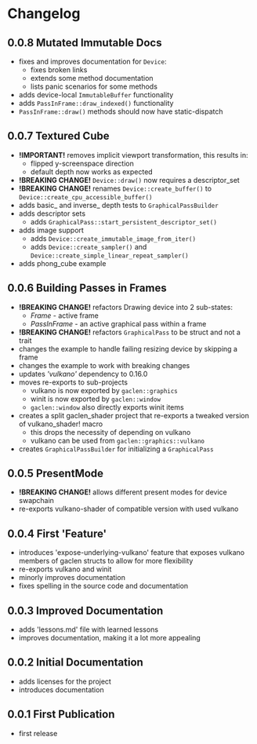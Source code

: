 # Changelog

## 0.0.8 Mutated Immutable Docs

- fixes and improves documentation for `Device`:
  - fixes broken links
  - extends some method documentation
  - lists panic scenarios for some methods
- adds device-local `ImmutableBuffer` functionality
- adds `PassInFrame::draw_indexed()` functionality
- `PassInFrame::draw()` methods should now have static-dispatch

## 0.0.7 Textured Cube

- **!IMPORTANT!** removes implicit viewport transformation, this results in:
  - flipped y-screenspace direction
  - default depth now works as expected
- **!BREAKING CHANGE!** `Device::draw()` now requires a descriptor_set
- **!BREAKING CHANGE!** renames `Device::create_buffer()` to `Device::create_cpu_accessible_buffer()`
- adds basic_ and inverse_ depth tests to `GraphicalPassBuilder`
- adds descriptor sets
  - adds `GraphicalPass::start_persistent_descriptor_set()`
- adds image support
  - adds `Device::create_immutable_image_from_iter()`
  - adds `Device::create_sampler()` and `Device::create_simple_linear_repeat_sampler()`
- adds phong_cube example

## 0.0.6 Building Passes in Frames

- **!BREAKING CHANGE!** refactors Drawing device into 2 sub-states:
  - *Frame* - active frame
  - *PassInFrame* - an active graphical pass within a frame
- **!BREAKING CHANGE!** refactors `GraphicalPass` to be struct and not a trait
- changes the example to handle failing resizing device by skipping a frame
- changes the example to work with breaking changes
- updates *'vulkano'* dependency to 0.16.0
- moves re-exports to sub-projects
  - vulkano is now exported by `gaclen::graphics`
  - winit is now exported by `gaclen::window`
  - `gaclen::window` also directly exports winit items
- creates a split gaclen_shader project that re-exports a tweaked version of vulkano_shader! macro
  - this drops the necessity of depending on vulkano
  - vulkano can be used from `gaclen::graphics::vulkano`
- creates `GraphicalPassBuilder` for initializing a `GraphicalPass`

## 0.0.5 PresentMode

- **!BREAKING CHANGE!** allows different present modes for device swapchain
- re-exports vulkano-shader of compatible version with used vulkano

## 0.0.4 First 'Feature'

- introduces 'expose-underlying-vulkano' feature that exposes vulkano members of gaclen structs to allow for more flexibility
- re-exports vulkano and winit
- minorly improves documentation
- fixes spelling in the source code and documentation

## 0.0.3 Improved Documentation

- adds 'lessons.md' file with learned lessons
- improves documentation, making it a lot more appealing

## 0.0.2 Initial Documentation

- adds licenses for the project
- introduces documentation

## 0.0.1 First Publication

- first release

